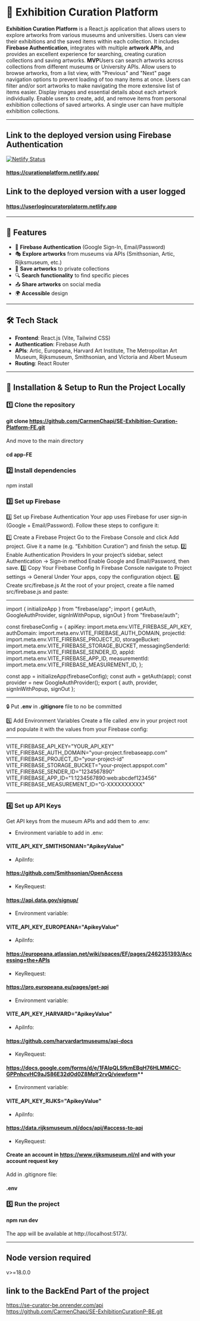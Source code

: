 # 🎨 Exhibition Curation Platform



**Exhibition Curation Platform** is a React.js application that allows users to explore artworks from various museums and universities. Users can view their exhibitions and the saved items within each collection. It includes **Firebase Authentication**, integrates with multiple **artwork APIs**, and provides an excellent experience for searching, creating curation collections and saving artworks.
**MVP**Users can search artworks across collections from different museums or University APIs. Allow users to browse artworks, from a list view, with "Previous" and "Next" page navigation options to prevent loading of too many items at once.
Users can filter and/or sort artworks to make navigating the more extensive list of items easier.
Display images and essential details about each artwork individually.
Enable users to create, add, and remove items from personal exhibition collections of saved artworks. A single user can have multiple exhibition collections.


---

## Link to the deployed version using Firebase Authentication
[![Netlify Status](https://api.netlify.com/api/v1/badges/18dd1137-9cf1-4dcb-912a-f482cff0dead/deploy-status)](https://app.netlify.com/sites/curationplatform/deploys)
#### https://curationplatform.netlify.app/
## Link to the deployed version with a user logged
####   https://userlogincuratorplatorm.netlify.app

---

## 🚀 Features

- 🔑 **Firebase Authentication** (Google Sign-In, Email/Password)
- 🎭 **Explore artworks** from museums via APIs (Smithsonian, Artic, Rijksmuseum, etc.)
- 📌 **Save artworks** to private collections
- 🔍 **Search functionality** to find specific pieces
- 📤 **Share artworks** on social media
- 🌍 **Accessible** design

---

## 🛠️ Tech Stack

- **Frontend**: React.js (Vite, Tailwind CSS)
- **Authentication**: Firebase Auth
- **APIs**:  Artic, Europeana, Harvard Art Institute, The Metropolitan Art Museum, Rijksmuseum, Smithsonian, and Victoria and Albert Museum
- **Routing**: React Router

---

## 🔧 Installation & Setup to Run the Project Locally

### 1️⃣ **Clone the repository**

#### git clone https://github.com/CarmenChapi/SE-Exhibition-Curation-Platform-FE.git
And move to the main directory
#### cd app-FE 


### 2️⃣ Install dependencies

npm install

### 3️⃣ Set up Firebase
3️⃣ Set up Firebase Authentication
Your app uses Firebase for user sign‑in (Google + Email/Password). Follow these steps to configure it:

1️⃣ Create a Firebase Project
Go to the Firebase Console and click Add project.
Give it a name (e.g. “Exhibition Curation”) and finish the setup.
2️⃣ Enable Authentication Providers
In your project’s sidebar, select Authentication → Sign‑in method
Enable Google and Email/Password, then save.
3️⃣ Copy Your Firebase Config
In Firebase Console navigate to Project settings → General
Under Your apps, copy the configuration object.
4️⃣ Create src/firebase.js
At the root of your project, create a file named src/firebase.js and paste:

---

import { initializeApp } from "firebase/app";
import { getAuth, GoogleAuthProvider, signInWithPopup, signOut } from "firebase/auth";

const firebaseConfig = {
  apiKey: import.meta.env.VITE_FIREBASE_API_KEY,
  authDomain: import.meta.env.VITE_FIREBASE_AUTH_DOMAIN,
  projectId: import.meta.env.VITE_FIREBASE_PROJECT_ID,
  storageBucket: import.meta.env.VITE_FIREBASE_STORAGE_BUCKET,
  messagingSenderId: import.meta.env.VITE_FIREBASE_SENDER_ID,
  appId: import.meta.env.VITE_FIREBASE_APP_ID,
  measurementId: import.meta.env.VITE_FIREBASE_MEASUREMENT_ID,
};

const app = initializeApp(firebaseConfig);
const auth = getAuth(app);
const provider = new GoogleAuthProvider();
export { auth, provider, signInWithPopup, signOut };

--- 

🔒 Put  **.env** in **.gitignore** file to no be committed

5️⃣ Add Environment Variables
Create a file called .env in your project root and populate it with the values from your Firebase config:

--- 

VITE_FIREBASE_API_KEY="YOUR_API_KEY"
VITE_FIREBASE_AUTH_DOMAIN="your-project.firebaseapp.com"
VITE_FIREBASE_PROJECT_ID="your-project-id"
VITE_FIREBASE_STORAGE_BUCKET="your-project.appspot.com"
VITE_FIREBASE_SENDER_ID="1234567890"
VITE_FIREBASE_APP_ID="1:1234567890:web:abcdef123456"
VITE_FIREBASE_MEASUREMENT_ID="G-XXXXXXXXXX"

---


### 4️⃣ Set up API Keys
Get API keys from the museum APIs and add them to .env:

- Environment variable to add in .env:
#### VITE_API_KEY_SMITHSONIAN="ApikeyValue"
- ApiInfo: 
#### https://github.com/Smithsonian/OpenAccess
- KeyRequest: 
#### https://api.data.gov/signup/

- Environment variable:
#### VITE_API_KEY_EUROPEANA="ApikeyValue"
- ApiInfo: 
#### https://europeana.atlassian.net/wiki/spaces/EF/pages/2462351393/Accessing+the+APIs
- KeyRequest: 
#### https://pro.europeana.eu/pages/get-api

- Environment variable:
#### VITE_API_KEY_HARVARD="ApikeyValue"
- ApiInfo: 
#### https://github.com/harvardartmuseums/api-docs
- KeyRequest: 
#### https://docs.google.com/forms/d/e/1FAIpQLSfkmEBqH76HLMMiCC-GPPnhcvHC9aJS86E32dOd0Z8MpY2rvQ/viewform**

- Environment variable:
#### VITE_API_KEY_RIJKS="ApikeyValue"
- ApiInfo: 
#### https://data.rijksmuseum.nl/docs/api/#access-to-api
- KeyRequest: 
#### Create an account in **https://www.rijksmuseum.nl/nl** and with your account request key


Add in .gitignore file:
#### .env

### 5️⃣ Run the project

#### npm run dev
The app will be available at http://localhost:5173/.

---

## Node version required
v>=18.0.0

## link to the BackEnd Part of the project
https://se-curator-be.onrender.com/api
https://github.com/CarmenChapi/SE-ExhibitionCurationP-BE.git
